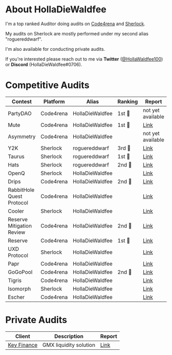 # About HollaDieWaldfee
I'm a top ranked Auditor doing audits on [Code4rena](https://code4rena.com/) and [Sherlock](https://www.sherlock.xyz/).  

My audits on Sherlock are mostly performed under my second alias "roguereddwarf".  

I'm also available for conducting private audits.  

If you're interested please reach out to me via **Twitter** ([@HollaWaldfee100](https://twitter.com/HollaWaldfee100)) or **Discord** (HollaDieWaldfee#0706).  

# Competitive Audits
| Contest                   | Platform  | Alias           | Ranking | Report                                                                    |
| ------------------------- | --------- | --------------- | ------- | ------------------------------------------------------------------------- |
| PartyDAO                  | Code4rena | HollaDieWaldfee | 1st 🥇   | not yet available                                                         |
| Mute                      | Code4rena | HollaDieWaldfee | 1st 🥇   | [Link](https://code4rena.com/reports/2023-03-mute)                        |
| Asymmetry                 | Code4rena | HollaDieWaldfee |         | not yet available                                                         |
| Y2K                       | Sherlock  | roguereddwarf   | 3rd 🥉   | [Link](https://github.com/sherlock-audit/2023-03-Y2K-judging/issues)      |
| Taurus                    | Sherlock  | roguereddwarf   | 1st 🥇   | [Link](https://github.com/sherlock-audit/2023-03-taurus-judging/issues)   |
| Hats                      | Sherlock  | roguereddwarf   | 2nd 🥈   | [Link](https://github.com/sherlock-audit/2023-02-hats-judging/issues)     |
| OpenQ                     | Sherlock  | HollaDieWaldfee |         | [Link](https://github.com/sherlock-audit/2023-02-openq-judging/issues)    |
| Drips                     | Code4rena | HollaDieWaldfee | 2nd 🥈   | [Link](https://code4rena.com/reports/2023-01-drips)                       |
| RabbitHole Quest Protocol | Code4rena | HollaDieWaldfee |         | [Link](https://code4rena.com/reports/2023-01-rabbithole/)                 |
| Cooler                    | Sherlock  | HollaDieWaldfee |         | [Link](https://github.com/sherlock-audit/2023-01-cooler-judging/issues)   |
| Reserve Mitigation Review | Code4rena | HollaDieWaldfee | 2nd 🥈   | [Link](https://code4rena.com/reports/2023-01-reserve/)                    |
| Reserve                   | Code4rena | HollaDieWaldfee | 1st 🥇   | [Link](https://code4rena.com/reports/2023-01-reserve/)                    |
| UXD Protocol              | Sherlock  | HollaDieWaldfee |         | [Link](https://github.com/sherlock-audit/2023-01-uxd-judging/issues)      |
| Papr                      | Code4rena | HollaDieWaldfee |         | [Link](https://code4rena.com/reports/2022-12-backed)                      |
| GoGoPool                  | Code4rena | HollaDieWaldfee | 2nd 🥈   | [Link](https://code4rena.com/reports/2022-12-gogopool/)                   |
| Tigris                    | Code4rena | HollaDieWaldfee |         | [Link](https://code4rena.com/reports/2022-12-tigris/)                     |
| Isomorph                  | Sherlock  | HollaDieWaldfee |         | [Link](https://github.com/sherlock-audit/2022-11-isomorph-judging/issues) |
| Escher                    | Code4rena | HollaDieWaldfee |         | [Link](https://code4rena.com/reports/2022-12-escher/)                     |


# Private Audits
| Client                                        | Description            | Report                                                                                                             |
| --------------------------------------------- | ---------------------- | ------------------------------------------------------------------------------------------------------------------ |
| [Key Finance](https://twitter.com/gmxkey_com) | GMX liquidity solution | [Link](https://github.com/KeyFinanceTeam/key-finance-contracts/blob/main/audit/Key%20Finance%20Audit%20Report.pdf) |